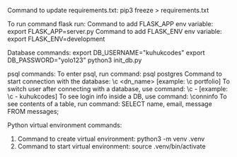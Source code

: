 Command to update requirements.txt:     pip3 freeze > requirements.txt

To run command flask run:
Command to add FLASK_APP env variable:  export FLASK_APP=server.py
Command to add FLASK_ENV env variable:  export FLASK_ENV=development

Database commands:
export DB_USERNAME="kuhukcodes"
export DB_PASSWORD="yolo123"
python3 init_db.py

psql commands:
To enter psql, run command:     psql postgres
Command to start connection with the database:      \c <dn_name> [example: \c portfolio]
To switch user after connecting with a database, use command:       \c - <username> [example: \c - kuhukcodes]
To see login info inside a DB, use command:     \conninfo
To see contents of a table, run command:    SELECT name, email, message FROM messages;

Python virtual environment commands:
1. Command to create virtual environment:    python3 -m venv .venv
2. Command to start virtual environment:     source .venv/bin/activate